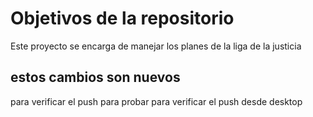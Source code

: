 # Objetivos de la repositorio

Este proyecto se encarga de manejar los planes de la liga de la justicia

## estos cambios son nuevos

para verificar el push para probar
para verificar el push desde desktop
